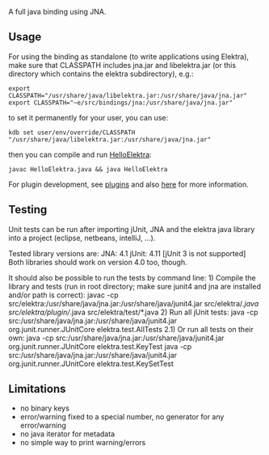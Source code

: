 A full java binding using JNA.

## Usage ##

For using the binding as standalone (to write applications using Elektra),
make sure that CLASSPATH includes jna.jar and libelektra.jar (or this directory
which contains the elektra subdirectory), e.g.:

    export CLASSPATH="/usr/share/java/libelektra.jar:/usr/share/java/jna.jar"
    export CLASSPATH="~e/src/bindings/jna:/usr/share/java/jna.jar"

to set it permanently for your user, you can use:

    kdb set user/env/override/CLASSPATH "/usr/share/java/libelektra.jar:/usr/share/java/jna.jar"

then you can compile and run [HelloElektra](HelloElektra.java):

    javac HelloElektra.java && java HelloElektra

For plugin development, see [plugins](elektra/plugin)
and also [here](/src/plugins/jni) for more information.

## Testing ##

Unit tests can be run after importing jUnit, JNA and the elektra java library into a project (eclipse, netbeans, intelliJ, ...).

Tested library versions are:
	JNA: 4.1
	jUnit: 4.11 [jUnit 3 is not supported]
	Both libraries should work on version 4.0 too, though.

It should also be possible to run the tests by command line:
	1) Compile the library and tests (run in root directory; make sure junit4 and jna are installed and/or path is correct):
		javac -cp src/elektra:/usr/share/java/jna.jar:/usr/share/java/junit4.jar src/elektra/*.java src/elektra/plugin/*.java src/elektra/test/*.java
	2) Run all jUnit tests:
		java -cp src:/usr/share/java/jna.jar:/usr/share/java/junit4.jar org.junit.runner.JUnitCore elektra.test.AllTests
	2.1) Or run all tests on their own:
		java -cp src:/usr/share/java/jna.jar:/usr/share/java/junit4.jar org.junit.runner.JUnitCore elektra.test.KeyTest
		java -cp src:/usr/share/java/jna.jar:/usr/share/java/junit4.jar org.junit.runner.JUnitCore elektra.test.KeySetTest


## Limitations ##

- no binary keys
- error/warning fixed to a special number, no generator for any
  error/warning
- no java iterator for metadata
- no simple way to print warning/errors
